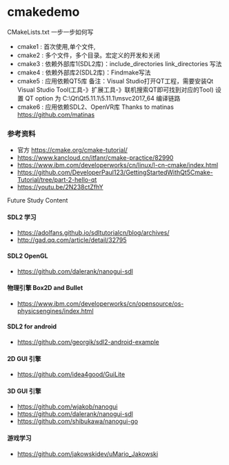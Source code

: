 # cmakedemo

CMakeLists.txt 一步一步如何写

* cmake1 : 首次使用,单个文件,
* cmake2 : 多个文件，多个目录。宏定义的开发和关闭
* cmake3 : 依赖外部库1(SDL2库)：include_directories link_directories 写法
* cmake4 : 依赖外部库2(SDL2库)：Findmake写法
* cmake5 : 应用依赖QT5库
  备注：Visual Studio打开QT工程，需要安装Qt Visual Studio Tool(工具-》扩展工具-》联机搜索QT即可找到对应的Tool)
  设置 QT option 为 C:\Qt\Qt5.11.1\5.11.1\msvc2017_64 编译链路
* cmake6 : 应用依赖SDL2、OpenVR库  Thanks to matinas  https://github.com/matinas
  


### 参考资料

* 官方 https://cmake.org/cmake-tutorial/
* https://www.kancloud.cn/itfanr/cmake-practice/82990
* https://www.ibm.com/developerworks/cn/linux/l-cn-cmake/index.html
* https://github.com/DeveloperPaul123/GettingStartedWithQt5Cmake-Tutorial/tree/part-2-hello-qt
* https://youtu.be/2N238ctZfhY


Future Study Content

#### SDL2 学习

* https://adolfans.github.io/sdltutorialcn/blog/archives/
* http://gad.qq.com/article/detail/32795

#### SDL2 OpenGL 

* https://github.com/dalerank/nanogui-sdl

#### 物理引擎 Box2D and Bullet

* https://www.ibm.com/developerworks/cn/opensource/os-physicsengines/index.html

#### SDL2 for android

* https://github.com/georgik/sdl2-android-example


#### 2D GUI 引擎

* https://github.com/idea4good/GuiLite

#### 3D GUI 引擎

* https://github.com/wjakob/nanogui
* https://github.com/dalerank/nanogui-sdl
* https://github.com/shibukawa/nanogui-go

#### 游戏学习

* https://github.com/jakowskidev/uMario_Jakowski
